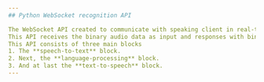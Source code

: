 ```yaml
---
## Python WebSocket recognition API

The WebSocket API created to communicate with speaking client in real-time
This API receives the binary audio data as input and responses with binary audio data as the output
This API consists of three main blocks
1. The **speech-to-text** block.
2. Next, the **language-processing** block.
3. And at last the **text-to-speech** block.
---
```

